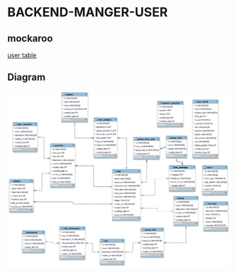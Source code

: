 # BACKEND-MANGER-USER

## mockaroo
[user table](https://www.mockaroo.com/schemas/371785)

## Diagram

![Mô hình quan hệ](/diagram.png "Diagram")